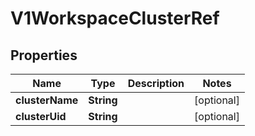 # V1WorkspaceClusterRef

## Properties
Name | Type | Description | Notes
------------ | ------------- | ------------- | -------------
**clusterName** | **String** |  |  [optional]
**clusterUid** | **String** |  |  [optional]
